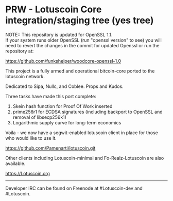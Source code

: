 PRW -  Lotuscoin Core integration/staging tree (yes tree)
=====================================
NOTE::  This repository is updated for OpenSSL 1.1.  
If your system runs older OpenSSL (run "openssl version" to see)  you will need to 
revert the changes in the commit for updated Openssl or run the repository at:  

https://github.com/funkshelper/woodcore-openssl-1.0

This project is a fully armed and operational bitcoin-core ported to the lotuscoin network.  

Dedicated to Sipa, Nullc, and Coblee.  Props and Kudos.  

Three tasks have made this port complete:

1) Skein hash function for Proof Of Work inserted
2) prime256r1 for ECDSA signatures (including backport to OpenSSL and removal of libsecp256k1)
3) Logarithmic supply curve for long-term economics

Voila - we now have a segwit-enabled lotuscoin client in place for those who would like to use it.


https://github.com/Pamenarti/lotuscoin.git

Other clients including Lotuscoin-minimal and Fo-Realz-Lotuscoin are also available.  





https://Lotuscoin.org


-------------------

Developer IRC can be found on Freenode at #Lotuscoin-dev and #Lotuscoin.

